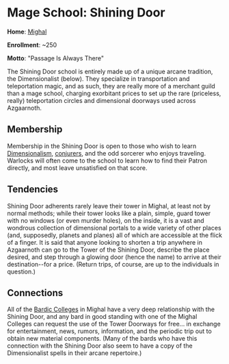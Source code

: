 # Mage School: Shining Door
**Home**: [Mighal](../../Cities/Mighal.md)

**Enrollment**: ~250

**Motto**: "Passage Is Always There"

The Shining Door school is entirely made up of a unique arcane tradition, the Dimensionalist (below). They specialize in transportation and teleportation magic, and as such, they are really more of a merchant guild than a mage school, charging exorbitant prices to set up the rare (priceless, really) teleportation circles and dimensional doorways used across Azgaarnoth.

## Membership
Membership in the Shining Door is open to those who wish to learn [Dimensionalism](../../Classes/Wizard/Dimensionalism.md), [conjurers](../../Classes/Wizard/Conjuration.md), and the odd sorcerer who enjoys traveling. Warlocks will often come to the school to learn how to find their Patron directly, and most leave unsatisfied on that score.

## Tendencies
Shining Door adherents rarely leave their tower in Mighal, at least not by normal methods; while their tower looks like a plain, simple, guard tower with no windows (or even murder holes), on the inside, it is a vast and wondrous collection of dimensional portals to a wide variety of other places (and, supposedly, planets and planes) all of which are accessible at the flick of a finger. It is said that anyone looking to shorten a trip anywhere in Azgaarnoth can go to the Tower of the Shining Door, describe the place desired, and step through a glowing door (hence the name) to arrive at their destination--for a price. (Return trips, of course, are up to the individuals in question.)

## Connections
All of the [Bardic Colleges](../BardicColleges/index.md) in Mighal have a very deep relationship with the Shining Door, and any bard in good standing with one of the Mighal Colleges can request the use of the Tower Doorways for free... in exchange for entertainment, news, rumors, information, and the periodic trip out to obtain new material components. (Many of the bards who have this connection with the Shining Door also seem to have a copy of the Dimensionalist spells in their arcane repertoire.)

